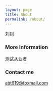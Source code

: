 ```yaml
---
layout: page
title: About
permalink: /about/
---
```


刘钊

### More Information

测试从业者

### Contact me

[abt619@foxmail.com](mailto:abt619@foxmail.com)
